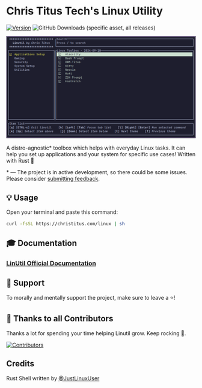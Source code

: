 # Chris Titus Tech's Linux Utility

[![Version](https://img.shields.io/github/v/release/ChrisTitusTech/linutil?color=%230567ff&label=Latest%20Release&style=for-the-badge)](https://github.com/ChrisTitusTech/linutil/releases/latest)
![GitHub Downloads (specific asset, all releases)](https://img.shields.io/github/downloads/ChrisTitusTech/linutil/linutil?label=Total%20Downloads&style=for-the-badge)

![Preview](docs/assets/preview.png)

A distro-agnostic* toolbox which helps with everyday Linux tasks. It can help you set up applications and your system for specific use cases! Written with Rust 🦀

\* — The project is in active development, so there could be some issues. Please consider [submitting feedback](https://github.com/ChrisTitusTech/linutil/issues).

## 💡 Usage

Open your terminal and paste this command:
```bash
curl -fsSL https://christitus.com/linux | sh
```

## 🎓 Documentation
### [LinUtil Official Documentation](https://christitustech.github.io/linutil/)

## 💖 Support
To morally and mentally support the project, make sure to leave a ⭐️!

## 🏅 Thanks to all Contributors
Thanks a lot for spending your time helping Linutil grow. Keep rocking 🍻.

[![Contributors](https://contrib.rocks/image?repo=ChrisTitusTech/linutil)](https://github.com/ChrisTitusTech/linutil/graphs/contributors)

## Credits
Rust Shell written by [@JustLinuxUser](https://github.com/JustLinuxUser)
